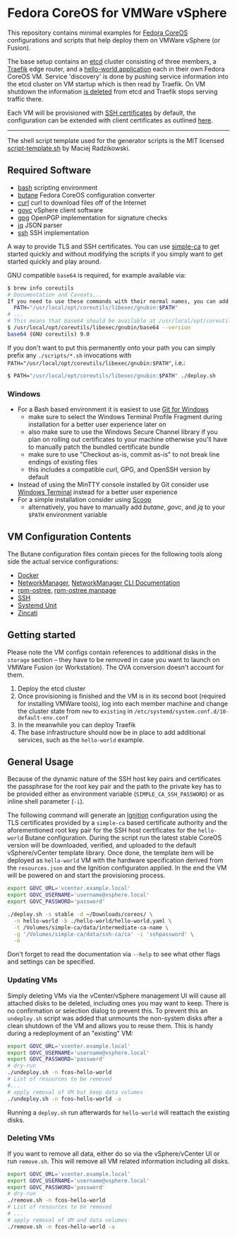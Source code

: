 # Fedora CoreOS for VMWare vSphere

This repository contains minimal examples for [Fedora CoreOS](https://docs.fedoraproject.org/en-US/fedora-coreos/)
configurations and scripts that help deploy them on VMWare vSphere (or Fusion).

The base setup contains an [etcd](https://etcd.io) cluster consisting of three members, a [Traefik](https://traefik.io)
edge router, and a [hello-world application](https://github.com/mendhak/docker-http-https-echo) each in their own Fedora
CoreOS VM. Service 'discovery' is done by pushing service information into the etcd cluster on VM startup which is then
read by Traefik. On VM shutdown the information [is deleted](https://github.com/horaios/fedora-coreos-example/issues/1)
from etcd and Traefik stops serving traffic there.

Each VM will be provisioned with [SSH certificates](https://smallstep.com/blog/use-ssh-certificates/) by default, the
configuration can be extended with client certificates as
outlined [here](https://github.com/coreos/butane/issues/210#issuecomment-824212588).

---

The shell script template used for the generator scripts is the MIT licensed
[script-template.sh](https://gist.github.com/m-radzikowski/53e0b39e9a59a1518990e76c2bff8038) by Maciej Radzikowski.

## Required Software

- [bash](https://www.gnu.org/software/bash/) scripting environment
- [butane](https://github.com/coreos/butane) Fedora CoreOS configuration converter
- [curl](https://github.com/curl/curl) curl to download files off of the Internet
- [govc](https://github.com/vmware/govmomi/) vSphere client software
- [gpg](https://www.gnupg.org/) OpenPGP implementation for signature checks
- [jq](https://stedolan.github.io/jq/) JSON parser
- [ssh](https://www.openssh.com) SSH implementation

A way to provide TLS and SSH certificates. You can use [simple-ca](https://github.com/horaios/simple-file-ca) to get
started quickly and without modifying the scripts if you simply want to get started quickly and play around.

GNU compatible `base64` is required, for example available via:

```bash
$ brew info coreutils
# Documentation and Caveats...
If you need to use these commands with their normal names, you can add a "gnubin" directory to your PATH with:
  PATH="/usr/local/opt/coreutils/libexec/gnubin:$PATH"
# ...
# This means that base64 should be available at /usr/local/opt/coreutils/libexec/gnubin/base64
$ /usr/local/opt/coreutils/libexec/gnubin/base64 --version
base64 (GNU coreutils) 9.0
```

If you don't want to put this permanently onto your path you can simply prefix any `./scripts/*.sh` invocations with
`PATH="/usr/local/opt/coreutils/libexec/gnubin:$PATH"`, i.e.:

```bash
$ PATH="/usr/local/opt/coreutils/libexec/gnubin:$PATH" ./deploy.sh
```

### Windows

- For a Bash based environment it is easiest to use [Git for Windows](https://gitforwindows.org)
  - make sure to select the Windows Terminal Profile Fragment during installation for a better user experience later
    on
  - also make sure to use the Windows Secure Channel library if you plan on rolling out certificates to your machine
    otherwise you'll have to manually patch the bundled certificate bundle
  - make sure to use "Checkout as-is, commit as-is" to not break line endings of existing files
  - this includes a compatible curl, GPG, and OpenSSH version by default
- Instead of using the MinTTY console installed by Git consider
  use [Windows Terminal](https://github.com/microsoft/terminal) instead for a better user experience
- For a simple installation consider using [Scoop](https://scoop.sh)
  - alternatively, you have to manually add _butane_, _govc_, and _jq_ to your `$PATH` environment variable

## VM Configuration Contents

The Butane configuration files contain pieces for the following tools along side the actual service configurations:

- [Docker](https://docs.docker.com/reference/)
- [NetworkManager](https://developer.gnome.org/NetworkManager/stable/NetworkManager.html),
  [NetworkManager CLI Documentation](https://developer.gnome.org/NetworkManager/stable/nmcli.html)
- [rpm-ostree](https://coreos.github.io/rpm-ostree/), [rpm-ostree manpage](https://www.mankier.com/1/rpm-ostree)
- [SSH](https://docs.fedoraproject.org/en-US/fedora/rawhide/system-administrators-guide/infrastructure-services/OpenSSH/) <!-- editorconfig-checker-disable-line -->
- [Systemd Unit](https://www.freedesktop.org/software/systemd/man/systemd.directives.html)
- [Zincati](https://coreos.github.io/zincati/)

## Getting started

Please note the VM configs contain references to additional disks in the `storage` section – they have to be removed in
case you want to launch on VMWare Fusion (or Workstation). The OVA conversion doesn't account for them.

1. Deploy the etcd cluster
2. Once provisioning is finished and the VM is in its second boot (required for installing VMWare tools), log into each
   member machine and change the cluster state from `new` to `existing`
   in `/etc/systemd/system.conf.d/10-default-env.conf`
3. In the meanwhile you can deploy Traefik
4. The base infrastructure should now be in place to add additional services, such as the `hello-world` example.

## General Usage

Because of the dynamic nature of the SSH host key pairs and certificates the passphrase for the root key pair and the
path to the private key has to be provided either as environment variable (`SIMPLE_CA_SSH_PASSWORD`) or as inline shell
parameter (`-i`).

The following command will generate an [Ignition](https://coreos.github.io/ignition/) configuration using the TLS
certificates provided by a `simple-ca` based certificate authority and the aforementioned root key pair for the SSH host
certificates for the `hello-world` Butane configuration. During the script run the latest stable CoreOS version will be
downloaded, verified, and uploaded to the default vSphere/vCenter template library. Once done, the template item will be
deployed as `hello-world` VM with the hardware specification derived from the `resources.json` and the Ignition
configuraton applied. In the end the VM will be powered on and start the provisioning process.

```bash
export GOVC_URL='vcenter.example.local'
export GOVC_USERNAME='username@vsphere.local'
export GOVC_PASSWORD='password'

./deploy.sh -s stable -d ~/Downloads/coreos/ \
  -n hello-world -b ./hello-world/hello-world.yaml \
  -t /Volumes/simple-ca/data/intermediate-ca-name \
  -g '/Volumes/simple-ca/data/ssh-ca/ca' -i 'sshpassword' \
  -o
```

Don't forget to read the documentation via `--help` to see what other flags and settings can be specified.

### Updating VMs

Simply deleting VMs via the vCenter/vSphere management UI will cause all attached disks to be deleted, including ones
you may want to keep. There is no confirmation or selection dialog to prevent this. To prevent this an `undeploy.sh`
script was added that unmounts the non-system disks after a clean shutdown of the VM and allows you to reuse them. This
is handy during a redeployment of an "existing" VM:

```bash
export GOVC_URL='vcenter.example.local'
export GOVC_USERNAME='username@vsphere.local'
export GOVC_PASSWORD='password'
# dry-run
./undeploy.sh -n fcos-hello-world
# List of resources to be removed
#...
# apply removal of VM but keep data volumes
./undeploy.sh -n fcos-hello-world -a
```

Running a `deploy.sh` run afterwards for `hello-world` will reattach the existing disks.

### Deleting VMs

If you want to remove all data, either do so via the vSphere/vCenter UI or run `remove.sh`. This will remove all VM
related information including all disks.

```bash
export GOVC_URL='vcenter.example.local'
export GOVC_USERNAME='username@vsphere.local'
export GOVC_PASSWORD='password'
# dry-run
./remove.sh -n fcos-hello-world
# List of resources to be removed
# ...
# apply removal of VM and data volumes
./remove.sh -n fcos-hello-world -a
```
